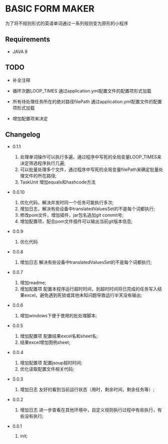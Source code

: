 # BASIC FORM MAKER

为了将不规则形式的英语单词通过一系列规则变为原形的小程序

## Requirements

- JAVA 8

## TODO

- 补全注释

- 循环次数LOOP_TIMES 通过application.yml配置文件的配置项形式加载

- 所有待处理任务所在的绝对路径filePath 通过application.yml配置文件的配置项形式加载

- 增加配置项来决定

## Changelog
- 0.1.1
    1. 处理单词操作可以执行多遍，通过程序中写死的全局变量LOOP_TIMES来决定筛选程序执行几遍;
    1. 可以批量处理多个文件，通过程序中写死的全局变量filePath来确定批量处理文件的所在路径;
    1. TaskUnit 增加equals和hashcode方法
    
- 0.0.10
    1. 优化代码，解决并发时同一个任务可能执行多次;
    1. 增加日志，解决有些设备中translatedValuesSet的不是每个词都执行;
    1. 修改pom文件，增加插件，jar包名追加git commit号;
    1. 增加配置项，配合pom文件插件可以输出当前git版本信息;
    
- 0.0.9
    1. 优化代码
    
- 0.0.8
    1. 增加日志 解决有些设备中translatedValuesSet的不是每个词都执行;
    
- 0.0.7 
    1. 增加readme;
    1. 增加配置项 配置本程序运行超时时间，到超时时间将已完成的任务写入结果excel，避免遇到死锁或其他未知问题导致运行半天没有输出;

- 0.0.6 
    1. 增加windows下便于使用的批处理脚本;

- 0.0.5 
    1. 增加配置项 配置结果excel名和sheet名;
    1. 结果excel增加图例sheet; 

- 0.0.4 
    1. 增加配置项 配置jsoup超时时间;
    1. 优化读取配置文件相关代码;

- 0.0.3 
    1. 增加日志 友好的看到当前运行状态（用时，剩余时间，剩余任务等）;

- 0.0.2 
    1. 增加日志 进一步查看在其他环境中，自定义规则执行过程中有些执行，有些没有执行;

- 0.0.1 
    1. init;